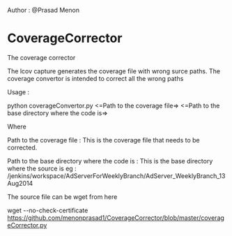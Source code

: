 Author : @Prasad Menon

CoverageCorrector
=================

The coverage corrector

The lcov capture generates the coverage file with wrong surce paths.
The coverage convertor is intended to correct all the wrong paths

Usage : 

python coverageConvertor.py <=Path to the coverage file=> <=Path to the base directory where the code is=>


Where 

Path to the coverage file : This is the coverage file that needs to be corrected.

Path to the base directory where the code is : This is the base directory where the source is eg : /jenkins/workspace/AdServerForWeeklyBranch/AdServer_WeeklyBranch_13Aug2014


The source file can be wget from here

 wget --no-check-certificate  https://github.com/menonprasad1/CoverageCorrector/blob/master/coverageCorrector.py
 
